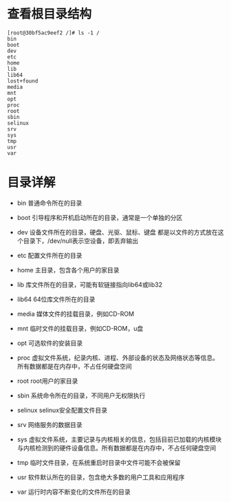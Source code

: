 # 查看根目录结构
```
[root@30bf5ac9eef2 /]# ls -1 /
bin
boot
dev
etc
home
lib
lib64
lost+found
media
mnt
opt
proc
root
sbin
selinux
srv
sys
tmp
usr
var

```

# 目录详解
- bin
普通命令所在的目录

- boot
引导程序和开机启动所在的目录，通常是一个单独的分区

- dev
设备文件所在的目录，硬盘、光驱、鼠标、键盘 都是以文件的方式放在这个目录下，/dev/null表示空设备，即丢弃输出

- etc
配置文件所在的目录

- home
主目录，包含各个用户的家目录

- lib
库文件所在的目录，可能有软链接指向lib64或lib32

- lib64
64位库文件所在的目录

- media
媒体文件的挂载目录，例如CD-ROM

- mnt
临时文件的挂载目录，例如CD-ROM，u盘

- opt
可选软件的安装目录

- proc
虚拟文件系统，纪录内核、进程、外部设备的状态及网络状态等信息。所有数据都是在内存中，不占任何硬盘空间

- root
root用户的家目录

- sbin
系统命令所在的目录，不同用户无权限执行

- selinux
selinux安全配置文件目录

- srv
网络服务的数据目录

- sys
虚拟文件系统，主要记录与内核相关的信息，包括目前已加载的内核模块与内核检测到的硬件设备信息。所有数据都是在内存中，不占任何硬盘空间

- tmp
临时文件目录，在系统重启时目录中文件可能不会被保留

- usr
软件默认所在的目录，包含绝大多数的用户工具和应用程序

- var
运行时内容不断变化的文件所在的目录
